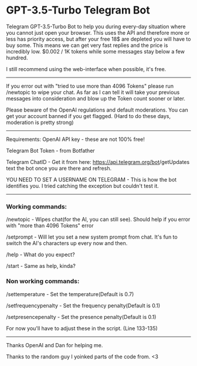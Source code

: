 # GPT-3.5-Turbo Telegram Bot


Telegram GPT-3.5-Turbo Bot to help you during every-day situation where you cannot just open your browser. 
This uses the API and therefore more or less has priority access, but after your free 18$ are depleted you will have to buy some.
This means we can get very fast replies and the price is incredibly low. $0.002 / 1K tokens while some messages stay below a few hundred. 


I still recommend using the web-interface when possible, it's free.


------------------------------------

If you error out with "tried to use more than 4096 Tokens" please run /newtopic to wipe your chat. As far as I can tell it will take your previous messages into consideration and blow up the Token count sooner or later.


Please beware of the OpenAI regulations and default moderations. You can get your account banned if you get flagged. (Hard to do these days, moderation is pretty strong)


------------------------------------

Requirements:
OpenAI API key - these are not 100% free!

Telegram Bot Token -  from Botfather

Telegram ChatID - Get it from here: https://api.telegram.org/bot<YourBotToken>/getUpdates text the bot once you are there and refresh.

  
YOU NEED TO SET A USERNAME ON TELEGRAM - This is how the bot identifies you. I tried catching the exception but couldn't test it.



------------------------------------

### Working commands:

/newtopic - Wipes chat(for the AI, you can still see). Should help if you error with "more than 4096 Tokens" error
  
/setprompt - Will let you set a new system prompt from chat. It's fun to switch the AI's characters up every now and then.
  
/help - What do you expect?
  
/start - Same as help, kinda?

### Non working commands:
  
/settemperature - Set the temperature(Default is 0.7)
  
/setfrequencypenalty - Set the frequency penalty(Default is 0.1)
  
/setpresencepenalty - Set the presence penalty(Default is 0.1)

For now you'll have to adjust these in the script. (Line 133-135)

-----------------------------------




Thanks OpenAI and Dan for helping me.
  
Thanks to the random guy I yoinked parts of the code from. <3
